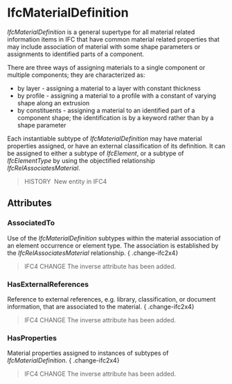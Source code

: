 # IfcMaterialDefinition

_IfcMaterialDefinition_ is a general supertype for all material related information items in IFC that have common material related properties that may include association of material with some shape parameters or assignments to identified parts of a component.
<!-- end of short definition -->

There are three ways of assigning materials to a single component or multiple components; they are characterized as:

* by layer - assigning a material to a layer with constant thickness
* by profile - assigning a material to a profile with a constant of varying shape along an extrusion
* by constituents - assigning a material to an identified part of a component shape; the identification is by a keyword rather than by a shape parameter

Each instantiable subtype of _IfcMaterialDefinition_ may have material properties assigned, or have an external classification of its definition. It can be assigned to either a subtype of _IfcElement_, or a subtype of _IfcElementType_ by using the objectified relationship _IfcRelAssociatesMaterial_.

> HISTORY  New entity in IFC4

## Attributes

### AssociatedTo
Use of the _IfcMaterialDefinition_ subtypes within the material association of an element occurrence or element type. The association is established by the _IfcRelAssociatesMaterial_ relationship.
{ .change-ifc2x4}
> IFC4 CHANGE The inverse attribute has been added.

### HasExternalReferences
Reference to external references, e.g. library, classification, or document information, that are associated to the material.
{ .change-ifc2x4}
> IFC4 CHANGE The inverse attribute has been added.

### HasProperties
Material properties assigned to instances of subtypes of _IfcMaterialDefinition_.
{ .change-ifc2x4}
> IFC4 CHANGE The inverse attribute has been added.
